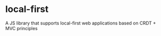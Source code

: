 # local-first

A JS library that supports local-first web applications based on CRDT + MVC principles